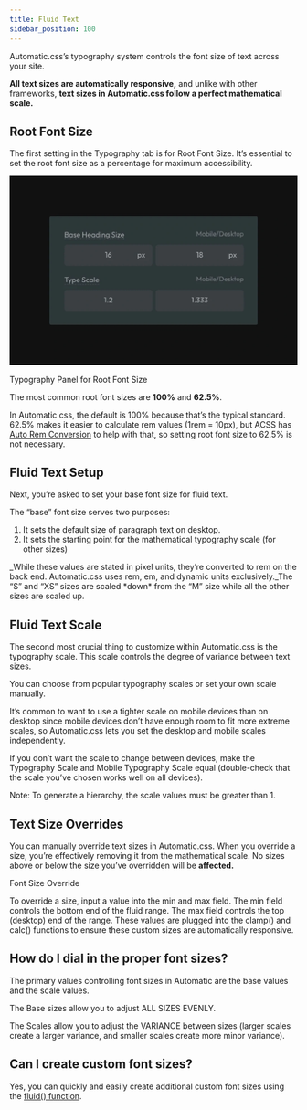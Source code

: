 ```yaml
---
title: Fluid Text
sidebar_position: 100
---
```


Automatic.css’s typography system controls the font size of text across your site.

**All text sizes are automatically responsive,** and unlike with other frameworks, **text sizes in Automatic.css follow a perfect mathematical scale.**

## **Root Font Size**

The first setting in the Typography tab is for Root Font Size. It’s essential to set the root font size as a percentage for maximum accessibility.

![Typography Panel for Root Font Size](img/fluid-heading-setup.webp)

Typography Panel for Root Font Size

The most common root font sizes are **100%** and **62.5%**.

In Automatic.css, the default is 100% because that’s the typical standard. 62.5% makes it easier to calculate rem values (1rem = 10px), but ACSS has [Auto Rem Conversion](https://automaticcss.com/docs/prem/) to help with that, so setting root font size to 62.5% is not necessary.

## Fluid Text Setup

Next, you’re asked to set your base font size for fluid text.

The “base” font size serves two purposes:

1.  It sets the default size of paragraph text on desktop.
2.  It sets the starting point for the mathematical typography scale (for other sizes)

\_While these values are stated in pixel units, they’re converted to rem on the back end. Automatic.css uses rem, em, and dynamic units exclusively.\_The “S” and “XS” sizes are scaled \*down\* from the “M” size while all the other sizes are scaled up.

## Fluid Text Scale

The second most crucial thing to customize within Automatic.css is the typography scale. This scale controls the degree of variance between text sizes.

You can choose from popular typography scales or set your own scale manually.

It’s common to want to use a tighter scale on mobile devices than on desktop since mobile devices don’t have enough room to fit more extreme scales, so Automatic.css lets you set the desktop and mobile scales independently.

If you don’t want the scale to change between devices, make the Typography Scale and Mobile Typography Scale equal (double-check that the scale you’ve chosen works well on all devices).

Note: To generate a hierarchy, the scale values must be greater than 1.

## Text Size Overrides

You can manually override text sizes in Automatic.css. When you override a size, you’re effectively removing it from the mathematical scale. No sizes above or below the size you’ve overridden will be **affected.**

Font Size Override

To override a size, input a value into the min and max field. The min field controls the bottom end of the fluid range. The max field controls the top (desktop) end of the range. These values are plugged into the clamp() and calc() functions to ensure these custom sizes are automatically responsive.

## How do I dial in the proper font sizes?

The primary values controlling font sizes in Automatic are the base values and the scale values.

The Base sizes allow you to adjust ALL SIZES EVENLY.

The Scales allow you to adjust the VARIANCE between sizes (larger scales create a larger variance, and smaller scales create more minor variance).

## Can I create custom font sizes?

Yes, you can quickly and easily create additional custom font sizes using the [fluid() function](https://automaticcss.com/docs/fluid-function/).
